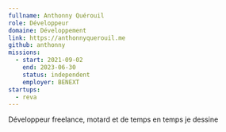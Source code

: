 ```yaml
---
fullname: Anthonny Quérouil
role: Développeur
domaine: Développement
link: https://anthonnyquerouil.me
github: anthonny
missions:
  - start: 2021-09-02
    end: 2023-06-30
    status: independent
    employer: BENEXT
startups:
  - reva
---
```


Développeur freelance, motard et de temps en temps je dessine
